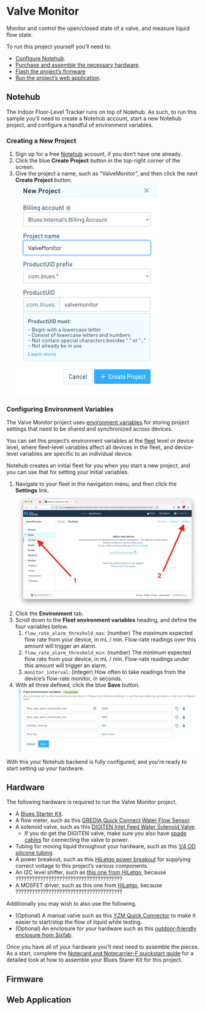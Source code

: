 # Valve Monitor

Monitor and control the open/closed state of a valve, and measure liquid flow state.

<!-- TODO: Put Hackster banner image here once we have it. -->

To run this project yourself you’ll need to:

* [Configure Notehub](#notehub).
* [Purchase and assemble the necessary hardware](#hardware).
* [Flash the project’s firmware](#firmware)
* [Run the project’s web application](#web-application).

## Notehub

The Indoor Floor-Level Tracker runs on top of Notehub. As such, to run this sample
you’ll need to create a Notehub account, start a new Notehub project, and configure
a handful of environment variables.

### Creating a New Project

1. Sign up for a free [Notehub](https://notehub.io) account, if you don’t have one
already.
1. Click the blue **Create Project** button in the top-right corner of the screen.
1. Give the project a name, such as “ValveMonitor”, and then click the next
**Create Project** button.
![Creating a project in Notehub with a name](images/notehub-create-project.png)

### Configuring Environment Variables

The Valve Monitor project uses [environment variables](https://dev.blues.io/guides-and-tutorials/notecard-guides/understanding-environment-variables/)
for storing project settings that need to be shared and synchronized across
devices.

You can set this project’s environment variables at the [fleet](https://dev.blues.io/reference/glossary/#fleet)
level or device level, where fleet-level variables affect all devices in the
fleet, and device-level variables are specific to an individual device.

Notehub creates an initial fleet for you when you start a new project, and you
can use that for setting your initial variables.

1. Navigate to your fleet in the navigation menu, and then click the **Settings**
link.
![Location of Notehub fleet settings](images/notehub-fleet-settings.png)
1. Click the **Environment** tab.
1. Scroll down to the **Fleet environment variables** heading, and define the
four variables below.
    1. `flow_rate_alarm_threshold_max`: (number) The maximum expected flow rate from your
    device, in mL / min. Flow-rate readings over this amount will trigger an alarm.
    1. `flow_rate_alarm_threshold_min`: (number) The minimum expected flow rate from your
    device, in mL / min. Flow-rate readings under this amount will trigger an alarm.
    1. `monitor_interval`: (integer) How often to take readings from the device’s flow-rate
    monitor, in seconds.
1. With all three defined, click the blue **Save** button.
![Notehub fleet environment variables fully defined](images/notehub-env-vars-defined.png)

With this your Notehub backend is fully configured, and you’re ready to start
setting up your hardware.

## Hardware

The following hardware is required to run the Valve Monitor project.

* A [Blues Starter Kit](https://shop.blues.io/collections/blues-starter-kits).
* A flow meter, such as this [GREDIA Quick Connect Water Flow Sensor](https://www.amazon.com/dp/B07RD4JXLY/ref=cm_sw_r_api_i_652XGBZAS7RN06BSSHRT_0).
* A solenoid valve, such as this [DIGITEN Inlet Feed Water Solenoid Valve](https://www.amazon.com/dp/B016MP1HX0/ref=cm_sw_r_api_i_6PW0RXB6569QB10RY51V_0).
  * If you do get the DIGITEN valve, make sure you also have [spade cables](https://www.amazon.com/dp/B08F784R9W/ref=cm_sw_r_api_i_3GMNPATKY77AAC247J9S_0)
  for connecting the valve to power.
* Tubing for moving liquid throughout your hardware, such as this
[1/4 OD silicone tubing](https://www.amazon.com/dp/B09H4RNGGG/ref=cm_sw_r_api_i_H171CC4D2EDPPM23X8A4_0?th=1).
* A power breakout, such as this [HiLetgo power breakout](https://www.amazon.com/dp/B07X9SQKL6/ref=cm_sw_r_api_i_5JYD92FH343E04VKPMR5_0)
for supplying correct voltage to this project’s various components.
* An I2C level shifter, such as [this one from HiLetgo](https://www.amazon.com/dp/B07F7W91LC/ref=cm_sw_r_api_i_FZPJ7VRY2329ARNQ3W22_0),
because ???????????????????????????????????????
* A MOSFET driver, such as this one from [HiLetgo](https://www.amazon.com/dp/B01I1J14MO/ref=cm_sw_r_api_i_8YRY25Q7R9HGV1ZPHERP_0),
because ???????????????????????????????????????

Additionally you may wish to also use the following.

* (Optional) A manual valve such as this [YZM Quick Connector](https://www.amazon.com/dp/B077H2JWSZ/ref=cm_sw_r_api_i_38J4S2VWFKAZBVEA8GCM_0)
to make it easier to start/stop the flow of liquid while testing.
* (Optional) An enclosure for your hardware such as this
[outdoor-friendly enclosure from Sixfab](https://sixfab.com/product/raspberry-pi-ip54-outdoor-iot-project-enclosure/).

Once you have all of your hardware you’ll next need to assemble the pieces.
As a start, complete the [Notecard and Notecarrier-F quickstart guide](https://dev.blues.io/quickstart/notecard-quickstart/notecard-and-notecarrier-f/)
for a detailed look at how to assemble your Blues Starer Kit for this project.

<!-- TODO: Image of the hardware build start -->

<!-- TODO: Final image of the build -->

## Firmware

## Web Application
